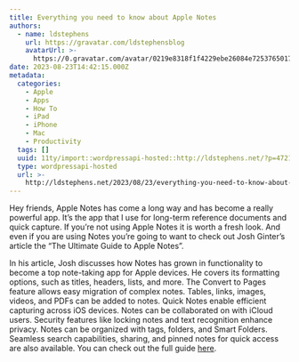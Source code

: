 ```yaml
---
title: Everything you need to know about Apple Notes
authors:
  - name: ldstephens
    url: https://gravatar.com/ldstephensblog
    avatarUrl: >-
      https://0.gravatar.com/avatar/0219e8318f1f4229ebe26084e7253765017f43ca0c631be37dc6d0b8ad6e40a4?s=96&d=identicon&r=G
date: 2023-08-23T14:42:15.000Z
metadata:
  categories:
    - Apple
    - Apps
    - How To
    - iPad
    - iPhone
    - Mac
    - Productivity
  tags: []
  uuid: 11ty/import::wordpressapi-hosted::http://ldstephens.net/?p=4721
  type: wordpressapi-hosted
  url: >-
    http://ldstephens.net/2023/08/23/everything-you-need-to-know-about-apple-notes/
---
```

Hey friends, Apple Notes has come a long way and has become a really powerful app. It’s the app that I use for long-term reference documents and quick capture. If you’re not using Apple Notes it is worth a fresh look. And even if you are using Notes you’re going to want to check out Josh Ginter’s article the “The Ultimate Guide to Apple Notes”.

In his article, Josh discusses how Notes has grown in functionality to become a top note-taking app for Apple devices. He covers its formatting options, such as titles, headers, lists, and more. The Convert to Pages feature allows easy migration of complex notes. Tables, links, images, videos, and PDFs can be added to notes. Quick Notes enable efficient capturing across iOS devices. Notes can be collaborated on with iCloud users. Security features like locking notes and text recognition enhance privacy. Notes can be organized with tags, folders, and Smart Folders. Seamless search capabilities, sharing, and pinned notes for quick access are also available. You can check out the full guide [here](https://thesweetsetup.com/the-ultimate-guide-to-apple-notes/).